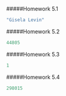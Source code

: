#####Homework 5.1

```javascript
"Gisela Levin"
```

#####Homework 5.2

```javascript
44805
```

#####Homework 5.3

```javascript
1
```

#####Homework 5.4

```javascript
298015
```
